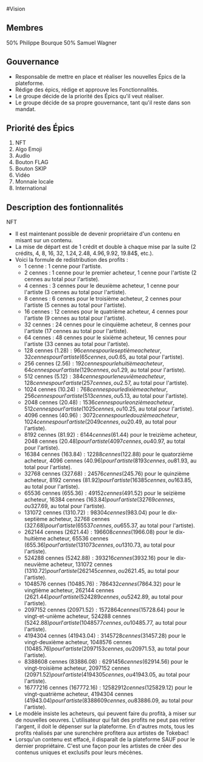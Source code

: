 #Vision 

## Membres 
50% Philippe Bourque 
50% Samuel Wagner 

## Gouvernance 
* Responsable de mettre en place et réaliser les nouvelles Épics de la plateforme.
* Rédige des épics, rédige et approuve les Fonctionnalités.
* Le groupe décide de la priorité des Épics qu'il veut réaliser.
* Le groupe décide de sa propre gouvernance, tant qu'il reste dans son mandat.

## Priorité des Épics 
1. NFT
2. Algo Emoji
3. Audio
5. Bouton FLAG
6. Bouton SKIP
5. Vidéo
6. Monnaie locale
7. International

## Description des fontionnalités
NFT

- Il est maintenant possible de devenir propriétaire d'un contenu en misant sur un contenu.
- La mise de départ est de 1 crédit et double à chaque mise par la suite (2 crédits, 4, 8, 16, 32, 1.24$, 2.48$, 4.96$, 9.92$, 19.84$, etc.).
- Voici la formule de redistribution des profits :
  - 1 cenne : 1 cenne pour l'artiste.
  - 2 cennes : 1 cenne pour le premier acheteur, 1 cenne pour l'artiste (2 cennes au total pour l'artiste).
  - 4 cennes : 3 cennes pour le deuxième acheteur, 1 cenne pour l'artiste (3 cennes au total pour l'artiste).
  - 8 cennes : 6 cennes pour le troisième acheteur, 2 cennes pour l'artiste (5 cennes au total pour l'artiste).
  - 16 cennes : 12 cennes pour le quatrième acheteur, 4 cennes pour l'artiste (9 cennes au total pour l'artiste).
  - 32 cennes : 24 cennes pour le cinquième acheteur, 8 cennes pour l'artiste (17 cennes au total pour l'artiste).
  - 64 cennes : 48 cennes pour le sixième acheteur, 16 cennes pour l'artiste (33 cennes au total pour l'artiste).
  - 128 cennes (1.28$) : 96 cennes pour le septième acheteur, 32 cennes pour l'artiste (65 cennes, ou 0.65$, au total pour l'artiste).
  - 256 cennes (2.56$) : 192 cennes pour le huitième acheteur, 64 cennes pour l'artiste (129 cennes, ou 1.29$, au total pour l'artiste).
  - 512 cennes (5.12$) : 384 cennes pour le neuvième acheteur, 128 cennes pour l'artiste (257 cennes, ou 2.57$, au total pour l'artiste).
  - 1024 cennes (10.24$) : 768 cennes pour le dixième acheteur, 256 cennes pour l'artiste (513 cennes, ou 5.13$, au total pour l'artiste).
  - 2048 cennes (20.48$) : 1536 cennes pour le onzième acheteur, 512 cennes pour l'artiste (1025 cennes, ou 10.25$, au total pour l'artiste).
  - 4096 cennes (40.96$) : 3072 cennes pour le douzième acheteur, 1024 cennes pour l'artiste (2049 cennes, ou 20.49$, au total pour l'artiste).
  - 8192 cennes (81.92$) : 6144 cennes (61.44$) pour le treizième acheteur, 2048 cennes (20.48$) pour l'artiste (4097 cennes, ou 40.97$, au total pour l'artiste).
  - 16384 cennes (163.84$) : 12288 cennes (122.88$) pour le quatorzième acheteur, 4096 cennes (40.96$) pour l'artiste (8193 cennes, ou 81.93$, au total pour l'artiste).
  - 32768 cennes (327.68$) : 24576 cennes (245.76$) pour le quinzième acheteur, 8192 cennes (81.92$) pour l'artiste (16385 cennes, ou 163.85$, au total pour l'artiste).
  - 65536 cennes (655.36$) : 49152 cennes (491.52$) pour le seizième acheteur, 16384 cennes (163.84$) pour l'artiste (32769 cennes, ou 327.69$, au total pour l'artiste).
  - 131072 cennes (1310.72$) : 98304 cennes (983.04$) pour le dix-septième acheteur, 32768 cennes (327.68$) pour l'artiste (65537 cennes, ou 655.37$, au total pour l'artiste).
  - 262144 cennes (2621.44$) : 196608 cennes (1966.08$) pour le dix-huitième acheteur, 65536 cennes (655.36$) pour l'artiste (131073 cennes, ou 1310.73$, au total pour l'artiste).
  - 524288 cennes (5242.88$) : 393216 cennes (3932.16$) pour le dix-neuvième acheteur, 131072 cennes (1310.72$) pour l'artiste (262145 cennes, ou 2621.45$, au total pour l'artiste).
  - 1048576 cennes (10485.76$) : 786432 cennes (7864.32$) pour le vingtième acheteur, 262144 cennes (2621.44$) pour l'artiste (524289 cennes, ou 5242.89$, au total pour l'artiste).
  - 2097152 cennes (20971.52$) : 1572864 cennes (15728.64$) pour le vingt-et-unième acheteur, 524288 cennes (5242.88$) pour l'artiste (1048577 cennes, ou 10485.77$, au total pour l'artiste).
  - 4194304 cennes (41943.04$) : 3145728 cennes (31457.28$) pour le vingt-deuxième acheteur, 1048576 cennes (10485.76$) pour l'artiste (2097153 cennes, ou 20971.53$, au total pour l'artiste).
  - 8388608 cennes (83886.08$) : 6291456 cennes (62914.56$) pour le vingt-troisième acheteur, 2097152 cennes (20971.52$) pour l'artiste (4194305 cennes, ou 41943.05$, au total pour l'artiste).
  - 16777216 cennes (167772.16$) : 12582912 cennes (125829.12$) pour le vingt-quatrième acheteur, 4194304 cennes (41943.04$) pour l'artiste (8388609 cennes, ou 83886.09$, au total pour l'artiste).
- Le modèle insiste les acheteurs, qui peuvent faire du profità, à miser sur de nouvelles oeuvres. L'utilisateur qui fait des profits ne peut pas retirer l'argent, il doit le dépenser sur la plateforme. En d'autres mots, tous les profits réalisés par une surenchère profitera aux artistes de Tokebac!
- Lorsqu'un contenu est effacé, il disparaît de la plateforme SAUF pour le dernier propriétaire. C'est une façon pour les artistes de créer des contenus uniques et exclusifs pour leurs mécènes.
